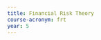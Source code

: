 ```yaml
---
title: Financial Risk Theory
course-acronym: frt
year: 5
---
```


<!-- Remove this comment and add a summary! -->

<!-- **Main topics**: -->